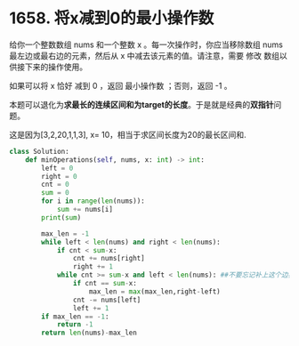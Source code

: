 

# 1658. 将x减到0的最小操作数

给你一个整数数组 nums 和一个整数 x 。每一次操作时，你应当移除数组 nums 最左边或最右边的元素，然后从 x 中减去该元素的值。请注意，需要 修改 数组以供接下来的操作使用。

如果可以将 x 恰好 减到 0 ，返回 最小操作数 ；否则，返回 -1 。



本题可以退化为**求最长的连续区间和为target的长度**。于是就是经典的**双指针**问题。

这是因为[3,2,20,1,1,3], x= 10，相当于求区间长度为20的最长区间和.

```python
class Solution:
    def minOperations(self, nums, x: int) -> int:
        left = 0
        right = 0
        cnt = 0
        sum = 0
        for i in range(len(nums)):
            sum += nums[i]
        print(sum)

        max_len = -1
        while left < len(nums) and right < len(nums):
            if cnt < sum-x:
                cnt += nums[right]
                right += 1
            while cnt >= sum-x and left < len(nums): ##不要忘记补上这个边界条件
                if cnt == sum-x:
                    max_len = max(max_len,right-left)
                cnt -= nums[left]
                left += 1
        if max_len == -1:
            return -1
        return len(nums)-max_len
```

